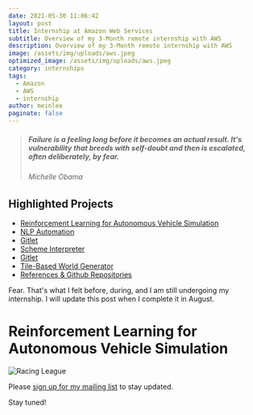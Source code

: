 ```yaml
---
date: 2021-05-30 11:06:42
layout: post
title: Internship at Amazon Web Services 
subtitle: Overview of my 3-Month remote internship with AWS
description: Overview of my 3-Month remote internship with AWS
image: /assets/img/uploads/aws.jpeg
optimized_image: /assets/img/uploads/aws.jpeg
category: internships
tags:
  - Amazon
  - AWS
  - internship
author: meinlee
paginate: false
---
```


> ##### Failure is a feeling long before it becomes an actual result. It's vulnerability that breeds with self-doubt and then is escalated, often deliberately, by fear.
> ###### Michelle Obama

<div id="toc_container">
<h2 class="toc_title">Highlighted Projects</h2>
<ul class="toc_list">
   <li><a href="#Reinforcement Learning for Autonomous Vehicle Simulation">Reinforcement Learning for Autonomous Vehicle Simulation</a></li>
  <li><a href="#NLP Automation">NLP Automation</a></li>
  <li><a href="#Cloud Practioner Certification">Gitlet</a></li>
  <li><a href="#Recommendation Engine Research">Scheme Interpreter</a></li>
  <li><a href="#Gitlet">Gitlet</a></li>
  <li><a href="#Tile-Based World Generator">Tile-Based World Generator</a></li>
  <li><a href="#References & Repositories">References & Github Repositories</a></li>
</ul>
</div>

Fear. That's what I felt before, during, and I am still undergoing my internship. I will update this post when I complete it in August. 

# Reinforcement Learning for Autonomous Vehicle Simulation

![Racing League](https://giphy.com/gifs/5ii9DbQkcdCSnt52VG "Racing League")



Please [sign up for my mailing list](https://meinlee.netlify.app/contact/) to stay updated.

Stay tuned!

